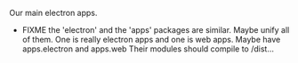 Our main electron apps.

- FIXME the 'electron' and the 'apps' packages are similar. Maybe unify all of
  them.  One is really electron apps and one is web apps.  Maybe have
  apps.electron and apps.web  Their modules should compile to /dist...
